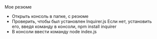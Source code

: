 
Мое резюме

- Открыть консоль в папке, с резюме
- Проверить, чтобы был установлен Inquirer.js Если нет, установить его, введя команду в консоли, npm install inquirer
- В консоли ввести команду node index.js
